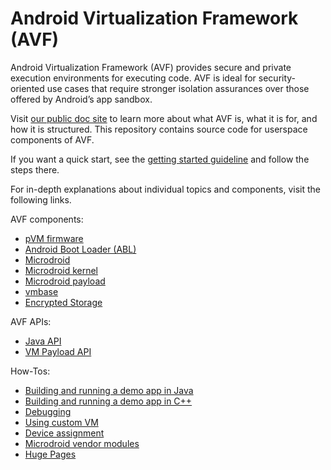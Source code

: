 # Android Virtualization Framework (AVF)

Android Virtualization Framework (AVF) provides secure and private execution environments for
executing code. AVF is ideal for security-oriented use cases that require stronger isolation
assurances over those offered by Android’s app sandbox.

Visit [our public doc site](https://source.android.com/docs/core/virtualization) to learn more about
what AVF is, what it is for, and how it is structured. This repository contains source code for
userspace components of AVF.

If you want a quick start, see the [getting started guideline](docs/getting_started.md)
and follow the steps there.

For in-depth explanations about individual topics and components, visit the following links.

AVF components:
* [pVM firmware](guest/pvmfw/README.md)
* [Android Boot Loader (ABL)](docs/abl.md)
* [Microdroid](microdroid/README.md)
* [Microdroid kernel](microdroid/kernel/README.md)
* [Microdroid payload](libs/libmicrodroid_payload_metadata/README.md)
* [vmbase](vmbase/README.md)
* [Encrypted Storage](guest/encryptedstore/README.md)

AVF APIs:
* [Java API](java/framework/README.md)
* [VM Payload API](vm_payload/README.md)

How-Tos:
* [Building and running a demo app in Java](android/MicrodroidDemoApp/README.md)
* [Building and running a demo app in C++](android/vm_demo_native/README.md)
* [Debugging](docs/debug)
* [Using custom VM](docs/custom_vm.md)
* [Device assignment](docs/device_assignment.md)
* [Microdroid vendor modules](docs/microdroid_vendor_modules.md)
* [Huge Pages](docs/hugepages.md)
